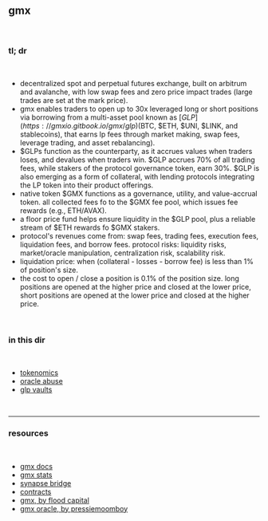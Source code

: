 ## gmx

<br>

### tl; dr

<br>

* decentralized spot and perpetual futures exchange, built on arbitrum and avalanche, with low swap fees and zero price impact trades (large trades are set at the mark price).
* gmx enables traders to open up to 30x leveraged long or short positions via borrowing from a multi-asset pool known as [$GLP](https://gmxio.gitbook.io/gmx/glp) ($BTC, $ETH, $UNI, $LINK, and stablecoins), that earns lp fees through market making, swap fees, leverage trading, and asset rebalancing).
* $GLPs function as the counterparty, as it accrues values when traders loses, and devalues when traders win. $GLP accrues 70% of all trading fees, while stakers of the protocol governance token, earn 30%. $GLP is also emerging as a form of collateral, with lending protocols integrating the LP token into their product offerings.
* native token $GMX functions as a governance, utility, and value-accrual token. all collected fees fo to the $GMX fee pool, which issues fee rewards (e.g., ETH/AVAX).
* a floor price fund helps ensure liquidity in the $GLP pool, plus a reliable stream of $ETH rewards fo $GMX stakers.
* protocol's revenues come from: swap fees, trading fees, execution fees, liquidation fees, and borrow fees. protocol risks: liquidity risks, market/oracle manipulation, centralization risk, scalability risk.
* liquidation price: when (collateral - losses - borrow fee) is less than 1% of position's size. 
* the cost to open / close a position is 0.1% of the position size. long positions are opened at the higher price and closed at the lower price, short positions are opened at the lower price and closed at the higher price.

<br>

### in this dir

<br>

* [tokenomics](tokenomics.md)
* [oracle abuse](oracle_abuse.md)
* [glp vaults](glp_vaults)


<br>

---

### resources

<br>

* [gmx docs](https://gmxio.gitbook.io/gmx/)
* [gmx stats](https://stats.gmx.io/)
* [synapse bridge](https://synapseprotocol.com/)
* [contracts](https://gmxio.gitbook.io/gmx/contracts)
* [gmx, by flood capital](https://twitter.com/FloodCapital/status/1562856005259902976)
* [gmx oracle, by pressiemoomboy](https://twitter.com/PressieMoonBoy/status/1562905337723748352)

